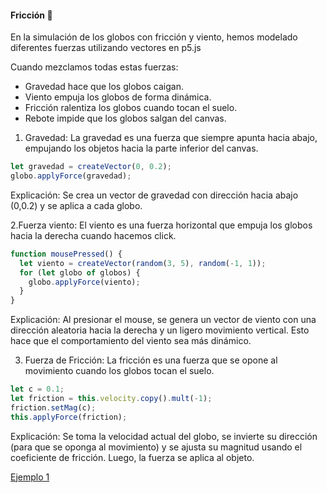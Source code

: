 #### Fricción 🤸
En la simulación de los globos con fricción y viento, hemos modelado diferentes fuerzas utilizando vectores en p5.js

Cuando mezclamos todas estas fuerzas: 
- Gravedad hace que los globos caigan.
- Viento empuja los globos de forma dinámica.
- Fricción ralentiza los globos cuando tocan el suelo.
- Rebote impide que los globos salgan del canvas.

1. Gravedad: La gravedad es una fuerza que siempre apunta hacia abajo, empujando los objetos hacia la parte inferior del canvas.
```js
let gravedad = createVector(0, 0.2);
globo.applyForce(gravedad);
```
Explicación: Se crea un vector de gravedad con dirección hacia abajo (0,0.2) y se aplica a cada globo.

2.Fuerza viento: El viento es una fuerza horizontal que empuja los globos hacia la derecha cuando hacemos click.
```js
function mousePressed() {
  let viento = createVector(random(3, 5), random(-1, 1)); 
  for (let globo of globos) {
    globo.applyForce(viento);
  }
}
```
Explicación: Al presionar el mouse, se genera un vector de viento con una dirección aleatoria hacia la derecha y un ligero movimiento vertical. Esto hace que el comportamiento del viento sea más dinámico.

3. Fuerza de Fricción: La fricción es una fuerza que se opone al movimiento cuando los globos tocan el suelo.
```js
let c = 0.1;
let friction = this.velocity.copy().mult(-1);
friction.setMag(c);
this.applyForce(friction);
```
Explicación: Se toma la velocidad actual del globo, se invierte su dirección (para que se oponga al movimiento) y se ajusta su magnitud usando el coeficiente de fricción. Luego, la fuerza se aplica al objeto.
 
[Ejemplo 1](https://editor.p5js.org/Majogc8/sketches/LIOVEYmlW)
